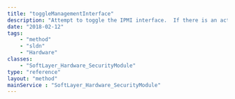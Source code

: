 ```yaml
---
title: "toggleManagementInterface"
description: "Attempt to toggle the IPMI interface.  If there is an active transaction on the server, it will throw an exception. This method creates a job to toggle the interface.  It is not instant. "
date: "2018-02-12"
tags:
    - "method"
    - "sldn"
    - "Hardware"
classes:
    - "SoftLayer_Hardware_SecurityModule"
type: "reference"
layout: "method"
mainService : "SoftLayer_Hardware_SecurityModule"
---
```

